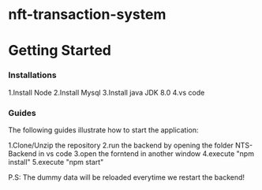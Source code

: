 # nft-transaction-system


# Getting Started

### Installations


1.Install Node
2.Install Mysql
3.Install java JDK 8.0
4.vs code

### Guides
The following guides illustrate how to start the application:

1.Clone/Unzip the repository
2.run the backend by opening the folder NTS-Backend in vs code 
3.open the forntend in another window
4.execute "npm install"
5.execute "npm start"

P.S: The dummy data will be reloaded everytime we restart the backend!

